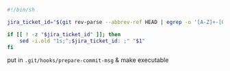 ```bash
#!/bin/sh

jira_ticket_id="$(git rev-parse --abbrev-ref HEAD | egrep -o '[A-Z]+-[0-9]+' || true)"

if [[ ! -z "$jira_ticket_id" ]]; then
    sed -i.old "1s;^;$jira_ticket_id: ;" "$1"
fi

```

put in `.git/hooks/prepare-commit-msg` & make executable
